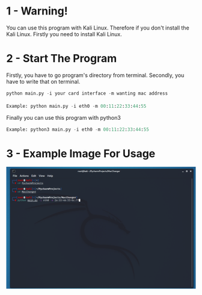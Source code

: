 # 1 - Warning!

You can use this program with Kali Linux. Therefore if you don't install the Kali Linux. Firstly you need to install Kali Linux.

# 2 - Start The Program
Firstly, you have to go program's directory from terminal. Secondly, you have to write that on terminal.
```python
python main.py -i your card interface -m wanting mac address

Example: python main.py -i eth0 -m 00:11:22:33:44:55
```
Finally you can use this program with python3
```python
Example: python3 main.py -i eth0 -m 00:11:22:33:44:55
```

# 3 - Example Image For Usage

![alt text](https://raw.githubusercontent.com/BahadirDogrusoz/Mac-Changer/main/Mac%20Changer.png)
